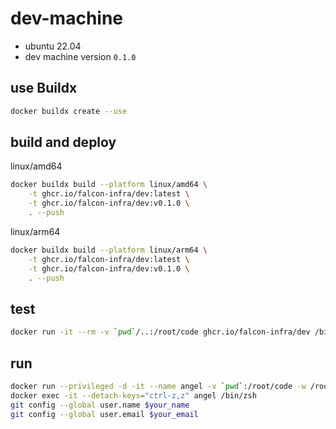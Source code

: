 # dev-machine

- ubuntu 22.04
- dev machine version `0.1.0`

## use Buildx
   ```bash
   docker buildx create --use
   ```

## build and deploy

linux/amd64
```bash
docker buildx build --platform linux/amd64 \
    -t ghcr.io/falcon-infra/dev:latest \
    -t ghcr.io/falcon-infra/dev:v0.1.0 \
    . --push
```

linux/arm64
```bash
docker buildx build --platform linux/arm64 \
    -t ghcr.io/falcon-infra/dev:latest \
    -t ghcr.io/falcon-infra/dev:v0.1.0 \
    . --push
```

## test

```bash
docker run -it --rm -v `pwd`/..:/root/code ghcr.io/falcon-infra/dev /bin/zsh
```

## run

```bash
docker run --privileged -d -it --name angel -v `pwd`:/root/code -w /root/code ghcr.io/falcon-infra/dev:0.1.0
docker exec -it --detach-keys="ctrl-z,z" angel /bin/zsh
git config --global user.name $your_name
git config --global user.email $your_email
```
